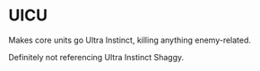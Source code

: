 # UICU
Makes core units go Ultra Instinct, killing anything enemy-related.

Definitely not referencing Ultra Instinct Shaggy.
